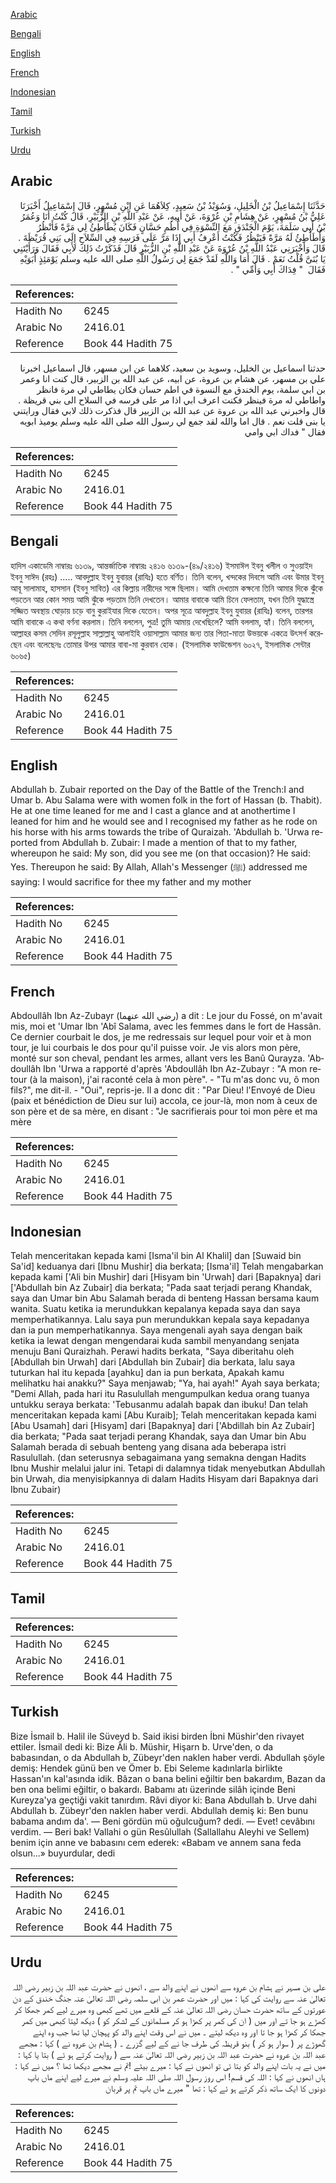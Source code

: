 [Arabic](#arabic)

[Bengali](#bengali)

[English](#english)

[French](#french)

[Indonesian](#indonesian)

[Tamil](#tamil)

[Turkish](#turkish)

[Urdu](#urdu)

## Arabic


<div dir="rtl" lang="ar" style={{fontSize:'larger',backgroundColor:'#f8f9fa',padding:20}}>
حَدَّثَنَا إِسْمَاعِيلُ بْنُ الْخَلِيلِ، وَسُوَيْدُ بْنُ سَعِيدٍ، كِلاَهُمَا عَنِ ابْنِ مُسْهِرٍ، قَالَ إِسْمَاعِيلُ أَخْبَرَنَا عَلِيُّ بْنُ مُسْهِرٍ، عَنْ هِشَامِ بْنِ عُرْوَةَ، عَنْ أَبِيهِ، عَنْ عَبْدِ اللَّهِ بْنِ الزُّبَيْرِ، قَالَ كُنْتُ أَنَا وَعُمَرُ بْنُ أَبِي سَلَمَةَ، يَوْمَ الْخَنْدَقِ مَعَ النِّسْوَةِ فِي أُطُمِ حَسَّانٍ فَكَانَ يُطَأْطِئُ لِي مَرَّةً فَأَنْظُرُ وَأُطَأْطِئُ لَهُ مَرَّةً فَيَنْظُرُ فَكُنْتُ أَعْرِفُ أَبِي إِذَا مَرَّ عَلَى فَرَسِهِ فِي السِّلاَحِ إِلَى بَنِي قُرَيْظَةَ ‏.‏ قَالَ وَأَخْبَرَنِي عَبْدُ اللَّهِ بْنُ عُرْوَةَ عَنْ عَبْدِ اللَّهِ بْنِ الزُّبَيْرِ قَالَ فَذَكَرْتُ ذَلِكَ لأَبِي فَقَالَ وَرَأَيْتَنِي يَا بُنَىَّ قُلْتُ نَعَمْ ‏.‏ قَالَ أَمَا وَاللَّهِ لَقَدْ جَمَعَ لِي رَسُولُ اللَّهِ صلى الله عليه وسلم يَوْمَئِذٍ أَبَوَيْهِ فَقَالَ ‏ "‏ فِدَاكَ أَبِي وَأُمِّي ‏"‏ ‏.‏
</div>
<div style={{backgroundColor:'#f8f9fa',padding:20, marginBottom: 10}}><table> <thead> <tr> <th>References:</th> <th></th> </tr> </thead> <tbody><tr><td>Hadith No</td><td>6245</td></tr><tr><td>Arabic No</td><td>2416.01</td></tr><tr><td>Reference</td><td>Book 44 Hadith 75</td></tr></tbody></table></div>


<div dir="rtl" lang="ar" style={{fontSize:'larger',backgroundColor:'#f8f9fa',padding:20}}>
حدثنا اسماعيل بن الخليل، وسويد بن سعيد، كلاهما عن ابن مسهر، قال اسماعيل اخبرنا علي بن مسهر، عن هشام بن عروة، عن ابيه، عن عبد الله بن الزبير، قال كنت انا وعمر بن ابي سلمة، يوم الخندق مع النسوة في اطم حسان فكان يطاطي لي مرة فانظر واطاطي له مرة فينظر فكنت اعرف ابي اذا مر على فرسه في السلاح الى بني قريظة . قال واخبرني عبد الله بن عروة عن عبد الله بن الزبير قال فذكرت ذلك لابي فقال ورايتني يا بنى قلت نعم . قال اما والله لقد جمع لي رسول الله صلى الله عليه وسلم يوميذ ابويه فقال " فداك ابي وامي
</div>
<div style={{backgroundColor:'#f8f9fa',padding:20, marginBottom: 10}}><table> <thead> <tr> <th>References:</th> <th></th> </tr> </thead> <tbody><tr><td>Hadith No</td><td>6245</td></tr><tr><td>Arabic No</td><td>2416.01</td></tr><tr><td>Reference</td><td>Book 44 Hadith 75</td></tr></tbody></table></div>

## Bengali


<div dir="ltr" lang="bn" style={{fontSize:'larger',backgroundColor:'#f8f9fa',padding:20}}>
হাদিস একাডেমি নাম্বারঃ ৬১৩৯, আন্তর্জাতিক নাম্বারঃ ২৪১৬ ৬১৩৯-(৪৯/২৪১৬) ইসমাঈল ইবনু খলীল ও সুওয়াইদ ইবনু সাঈদ (রহঃ) ..... আবদুল্লাহ ইবনু যুবায়র (রাযিঃ) হতে বর্ণিত। তিনি বলেন, খন্দকের দিবসে আমি এবং উমার ইবনু আবূ সালামাহ, হাসসান (ইবনু সাবিত) এর কিল্লায় নারীদের সঙ্গে ছিলাম। আমি দেখতাম কক্ষনো তিনি আমার দিকে ঝুঁকে পড়তেন আর কোন সময় আমি ঝুঁকে পড়তাম তিনি দেখতেন। আমার বাবাকে আমি চিনে ফেলতাম, যখন তিনি যুদ্ধাস্ত্রে সজ্জিত অবস্থায় ঘোড়ায় চড়ে বানু কুরাইযার দিকে যেতেন। অপর সূত্রে আবদুল্লাহ ইবনু যুবায়র (রাযিঃ) বলেন, তারপর আমি বাবাকে এ কথা বর্ণনা করলাম। তিনি বললেন, পুত্র! তুমি আমায় দেখেছিলে? আমি বললাম, হ্যাঁ। তিনি বললেন, আল্লাহর কসম সেদিন রসূলুল্লাহ সাল্লাল্লাহু আলাইহি ওয়াসাল্লাম আমার জন্য তার পিতা-মাতা উভয়কে একত্রে উৎসর্গ করেছেন এবং বলেছেনঃ তোমার উপর আমার বাবা-মা কুরবান হোক। (ইসলামিক ফাউন্ডেশন ৬০২৭, ইসলামিক সেন্টার ৬০৬৫)
</div>
<div style={{backgroundColor:'#f8f9fa',padding:20, marginBottom: 10}}><table> <thead> <tr> <th>References:</th> <th></th> </tr> </thead> <tbody><tr><td>Hadith No</td><td>6245</td></tr><tr><td>Arabic No</td><td>2416.01</td></tr><tr><td>Reference</td><td>Book 44 Hadith 75</td></tr></tbody></table></div>

## English


<div dir="ltr" lang="en" style={{fontSize:'larger',backgroundColor:'#f8f9fa',padding:20}}>
Abdullah b. Zubair reported on the Day of the Battle of the Trench:I and Umar b. Abu Salama were with women folk in the fort of Hassan (b. Thabit). He at one time leaned for me and I cast a glance and at anothertime I leaned for him and he would see and I recognised my father as he rode on his horse with his arms towards the tribe of Quraizah. 'Abdullah b. 'Urwa reported from Abdullah b. Zubair: I made a mention of that to my father, whereupon he said: My son, did you see me (on that occasion)? He said: Yes. Thereupon he said: By Allah, Allah's Messenger (ﷺ) addressed me saying: I would sacrifice for thee my father and my mother
</div>
<div style={{backgroundColor:'#f8f9fa',padding:20, marginBottom: 10}}><table> <thead> <tr> <th>References:</th> <th></th> </tr> </thead> <tbody><tr><td>Hadith No</td><td>6245</td></tr><tr><td>Arabic No</td><td>2416.01</td></tr><tr><td>Reference</td><td>Book 44 Hadith 75</td></tr></tbody></table></div>

## French


<div dir="ltr" lang="fr" style={{fontSize:'larger',backgroundColor:'#f8f9fa',padding:20}}>
Abdoullâh Ibn Az-Zubayr (رضي الله عنهما) a dit : Le jour du Fossé, on m'avait mis, moi et 'Umar Ibn 'Abî Salama, avec les femmes dans le fort de Hassân. Ce dernier courbait le dos, je me redressais sur lequel pour voir et à mon tour, je lui courbais le dos pour qu'il puisse voir. Je vis alors mon père, monté sur son cheval, pendant les armes, allant vers les Banû Qurayza. 'Abdoullâh Ibn 'Urwa a rapporté d'après 'Abdoullâh Ibn Az-Zubayr : "A mon retour (à la maison), j'ai raconté cela à mon père". - "Tu m'as donc vu, ô mon fils?", me dit-il. - "Oui", repris-je. Il a donc dit : "Par Dieu! l'Envoyé de Dieu (paix et bénédiction de Dieu sur lui) accola, ce jour-là, mon nom à ceux de son père et de sa mère, en disant : "Je sacrifierais pour toi mon père et ma mère
</div>
<div style={{backgroundColor:'#f8f9fa',padding:20, marginBottom: 10}}><table> <thead> <tr> <th>References:</th> <th></th> </tr> </thead> <tbody><tr><td>Hadith No</td><td>6245</td></tr><tr><td>Arabic No</td><td>2416.01</td></tr><tr><td>Reference</td><td>Book 44 Hadith 75</td></tr></tbody></table></div>

## Indonesian


<div dir="ltr" lang="id" style={{fontSize:'larger',backgroundColor:'#f8f9fa',padding:20}}>
Telah menceritakan kepada kami [Isma'il bin Al Khalil] dan [Suwaid bin Sa'id] keduanya dari [Ibnu Mushir] dia berkata; [Isma'il] Telah mengabarkan kepada kami ['Ali bin Mushir] dari [Hisyam bin 'Urwah] dari [Bapaknya] dari ['Abdullah bin Az Zubair] dia berkata; "Pada saat terjadi perang Khandak, saya dan Umar bin Abu Salamah berada di benteng Hassan bersama kaum wanita. Suatu ketika ia merundukkan kepalanya kepada saya dan saya memperhatikannya. Lalu saya pun merundukkan kepala saya kepadanya dan ia pun memperhatikannya. Saya mengenali ayah saya dengan baik ketika ia lewat dengan mengendarai kuda sambil menyandang senjata menuju Bani Quraizhah. Perawi hadits berkata, "Saya diberitahu oleh [Abdullah bin Urwah] dari [Abdullah bin Zubair] dia berkata, lalu saya tuturkan hal itu kepada [ayahku] dan ia pun berkata, Apakah kamu melihatku hai anakku?" Saya menjawab; "Ya, hai ayah!" Ayah saya berkata; "Demi Allah, pada hari itu Rasulullah mengumpulkan kedua orang tuanya untukku seraya berkata: 'Tebusanmu adalah bapak dan ibuku! Dan telah menceritakan kepada kami [Abu Kuraib]; Telah menceritakan kepada kami [Abu Usamah] dari [Hisyam] dari [Bapaknya] dari ['Abdillah bin Az Zubair] dia berkata; "Pada saat terjadi perang Khandak, saya dan Umar bin Abu Salamah berada di sebuah benteng yang disana ada beberapa istri Rasulullah. (dan seterusnya sebagaimana yang semakna dengan Hadits Ibnu Mushir melalui jalur ini. Tetapi di dalamnya tidak menyebutkan Abdullah bin Urwah, dia menyisipkannya di dalam Hadits Hisyam dari Bapaknya dari Ibnu Zubair)
</div>
<div style={{backgroundColor:'#f8f9fa',padding:20, marginBottom: 10}}><table> <thead> <tr> <th>References:</th> <th></th> </tr> </thead> <tbody><tr><td>Hadith No</td><td>6245</td></tr><tr><td>Arabic No</td><td>2416.01</td></tr><tr><td>Reference</td><td>Book 44 Hadith 75</td></tr></tbody></table></div>

## Tamil


<div dir="ltr" lang="ta" style={{fontSize:'larger',backgroundColor:'#f8f9fa',padding:20}}>

</div>
<div style={{backgroundColor:'#f8f9fa',padding:20, marginBottom: 10}}><table> <thead> <tr> <th>References:</th> <th></th> </tr> </thead> <tbody><tr><td>Hadith No</td><td>6245</td></tr><tr><td>Arabic No</td><td>2416.01</td></tr><tr><td>Reference</td><td>Book 44 Hadith 75</td></tr></tbody></table></div>

## Turkish


<div dir="ltr" lang="tr" style={{fontSize:'larger',backgroundColor:'#f8f9fa',padding:20}}>
Bize İsmail b. Halil ile Süveyd b. Said ikisi birden İbni Müshir'den rivayet ettiler. İsmail dedi ki: Bize Âli b. Müshir, Hişarn b. Urve'den, o da babasından, o da Abdullah b, Zübeyr'den naklen haber verdi. Abdullah şöyle demiş: Hendek günü ben ve Ömer b. Ebi Seleme kadınlarla birlikte Hassan'ın kal'asında idik. Bâzan o bana belini eğiltir ben bakardım, Bazan da ben ona belimi eğiltir, o bakardı. Babamı atı üzerinde silâh içinde Beni Kureyza'ya geçtiği vakit tanırdım. Râvi diyor ki: Bana Abdullah b. Urve dahi Abdullah b. Zübeyr'den naklen haber verdi. Abdullah demiş ki: Ben bunu babama andım da'. — Beni gördün mü oğulcuğum? dedi. — Evet! cevâbını verdim. — Beri bak! Vallahi o gün Resûlullah (Sallallahu Aleyhi ve Sellem) benim için anne ve babasını cem ederek: «Babam ve annem sana feda olsun...» buyurdular, dedi
</div>
<div style={{backgroundColor:'#f8f9fa',padding:20, marginBottom: 10}}><table> <thead> <tr> <th>References:</th> <th></th> </tr> </thead> <tbody><tr><td>Hadith No</td><td>6245</td></tr><tr><td>Arabic No</td><td>2416.01</td></tr><tr><td>Reference</td><td>Book 44 Hadith 75</td></tr></tbody></table></div>

## Urdu


<div dir="rtl" lang="ur" style={{fontSize:'larger',backgroundColor:'#f8f9fa',padding:20}}>
علی بن مسہر نے ہشام بن عروہ سے انھوں نے اپنے والد سے ، انھوں نے حضرت عبد اللہ بن زبیر رضی اللہ تعالیٰ عنہ سے روایت کی کہا : میں اور حضرت عمر بن ابی سلمہ رضی اللہ تعالیٰ عنہ جنگ خندق کے دن عورتوں کے ساتھ حضرت حسان رضی اللہ تعالیٰ عنہ کے قلعے میں تھے کبھی وہ میرے لیے کمر جھکا کر کھڑے ہو جا تے اور میں ( ان کی کمر پر کھڑا ہو کر مسلمانوں کے لشکر کو ) دیکھ لیتا کبھی میں کمر جھکا کر کھڑا ہو جا تا اور وہ دیکھ لیتے ۔ میں نے اس وقت اپنے والد کو پہچان لیا تھا جب وہ اپنے گھوڑے پر ( سوار ہو کر ) بنو قریظہ کی طرف جا نے کے لیے گزرے ۔ ( ہشام بن عروہ نے ) کہا : مجھے عبد اللہ بن عروہ نے حضرت عبد اللہ بن زبیر رضی اللہ تعالیٰ عنہ سے ( روایت کرتے ہو ئے ) بتا یا کہا : میں نے یہ بات اپنے والد کو بتا ئی تو انھوں نے کہا : میرے بیٹے !تم نے مجھے دیکھا تھا ؟ میں نے کہا : ہاں انھوں نے کہا : اللہ کی قسم! اس روز رسول اللہ صلی اللہ علیہ وسلم نے میرے لیے اپنے ماں باپ دونوں کا ایک ساتھ ذکر کرتے ہو ئے کہا : تھا " میرے ماں باپ تم پر قربان
</div>
<div style={{backgroundColor:'#f8f9fa',padding:20, marginBottom: 10}}><table> <thead> <tr> <th>References:</th> <th></th> </tr> </thead> <tbody><tr><td>Hadith No</td><td>6245</td></tr><tr><td>Arabic No</td><td>2416.01</td></tr><tr><td>Reference</td><td>Book 44 Hadith 75</td></tr></tbody></table></div>